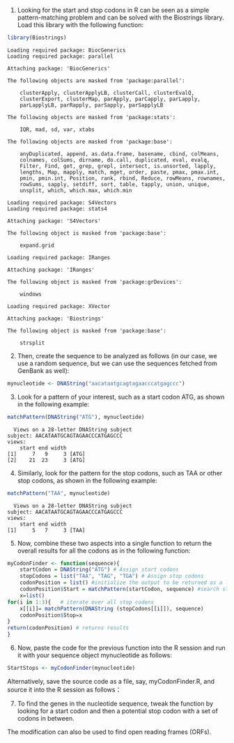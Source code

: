 
1. Looking for the start and stop codons in R can be seen as a simple pattern-matching
problem and can be solved with the Biostrings library. Load this library with the
following function:


```R
library(Biostrings)
```

    Loading required package: BiocGenerics
    Loading required package: parallel
    
    Attaching package: 'BiocGenerics'
    
    The following objects are masked from 'package:parallel':
    
        clusterApply, clusterApplyLB, clusterCall, clusterEvalQ,
        clusterExport, clusterMap, parApply, parCapply, parLapply,
        parLapplyLB, parRapply, parSapply, parSapplyLB
    
    The following objects are masked from 'package:stats':
    
        IQR, mad, sd, var, xtabs
    
    The following objects are masked from 'package:base':
    
        anyDuplicated, append, as.data.frame, basename, cbind, colMeans,
        colnames, colSums, dirname, do.call, duplicated, eval, evalq,
        Filter, Find, get, grep, grepl, intersect, is.unsorted, lapply,
        lengths, Map, mapply, match, mget, order, paste, pmax, pmax.int,
        pmin, pmin.int, Position, rank, rbind, Reduce, rowMeans, rownames,
        rowSums, sapply, setdiff, sort, table, tapply, union, unique,
        unsplit, which, which.max, which.min
    
    Loading required package: S4Vectors
    Loading required package: stats4
    
    Attaching package: 'S4Vectors'
    
    The following object is masked from 'package:base':
    
        expand.grid
    
    Loading required package: IRanges
    
    Attaching package: 'IRanges'
    
    The following object is masked from 'package:grDevices':
    
        windows
    
    Loading required package: XVector
    
    Attaching package: 'Biostrings'
    
    The following object is masked from 'package:base':
    
        strsplit
    
    

2. Then, create the sequence to be analyzed as follows (in our case, we use a random
sequence, but we can use the sequences fetched from GenBank as well):


```R
mynucleotide <- DNAString("aacataatgcagtagaacccatgagccc")
```

3. Look for a pattern of your interest, such as a start codon ATG, as shown in the
following example:


```R
matchPattern(DNAString("ATG"), mynucleotide)
```


      Views on a 28-letter DNAString subject
    subject: AACATAATGCAGTAGAACCCATGAGCCC
    views:
        start end width
    [1]     7   9     3 [ATG]
    [2]    21  23     3 [ATG]


4. Similarly, look for the pattern for the stop codons, such as TAA or other stop codons,
as shown in the following example:


```R
matchPattern("TAA", mynucleotide)
```


      Views on a 28-letter DNAString subject
    subject: AACATAATGCAGTAGAACCCATGAGCCC
    views:
        start end width
    [1]     5   7     3 [TAA]


5. Now, combine these two aspects into a single function to return the overall results for
all the codons as in the following function:


```R
myCodonFinder <- function(sequence){
    startCodon = DNAString("ATG") # Assign start codons
    stopCodons = list("TAA", "TAG", "TGA") # Assign stop codons
    codonPosition = list() #initialize the output to be returned as a list
    codonPosition$Start = matchPattern(startCodon, sequence) #search start codons
    x=list()
for(i in 1:3){   # iterate over all stop codons
    x[[i]]= matchPattern(DNAString (stopCodons[[i]]), sequence)
    codonPosition$Stop=x
}
return(codonPosition) # returns results
}
```

6. Now, paste the code for the previous function into the R session and run it with your
sequence object mynucleotide as follows:


```R
StartStops <- myCodonFinder(mynucleotide)
```

Alternatively, save the source code as a file, say, myCodonFinder.R, and source it
into the R session as follows：

7. To find the genes in the nucleotide sequence, tweak the function by looking for a start
codon and then a potential stop codon with a set of codons in between.

The modification can also be used to find open reading frames (ORFs).
